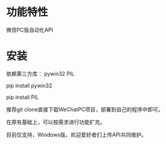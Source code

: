 # 功能特性
微信PC版自动化API

# 安装
依赖第三方库： pywin32  PIL

pip install pywin32 

pip install PIL

推荐git clone直接下载WeChatPC项目，部署到自己的程序中即可。

在原有基础上，可以按需求进行功能扩充。

目前仅支持，Windows版，欢迎爱好者们上传API共同维护。


